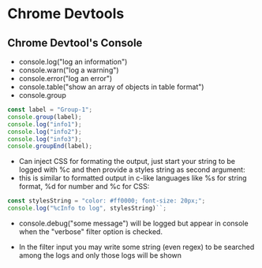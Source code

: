 # Chrome Devtools

## Chrome Devtool's Console

- console.log("log an information")
- console.warn("log a warning")
- console.error("log an error")
- console.table("show an array of objects in table format")
- console.group

```js
const label = "Group-1";
console.group(label);
console.log("info1");
console.log("info2");
console.log("info3");
console.groupEnd(label);
```

- Can inject CSS for formating the output, just start your string to be logged with %c and then provide a styles string as second argument:
- this is similar to formatted output in c-like languages like %s for string format, %d for number and %c for CSS:

```js
const stylesString = "color: #ff0000; font-size: 20px;";
console.log("%cInfo to log", stylesString)``;
```

- console.debug("some message") will be logged but appear in console when the "verbose" filter option is checked.

- In the filter input you may write some string (even regex) to be searched among the logs and only those logs will be shown
